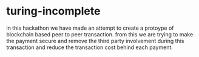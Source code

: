 # turing-incomplete
in this hackathon we have made an attempt to create a protoype of blockchain based peer to peer transaction.
from this we are trying to make the payment secure and remove the third party involvement during this transaction
and reduce the transaction cost behind each payment.
